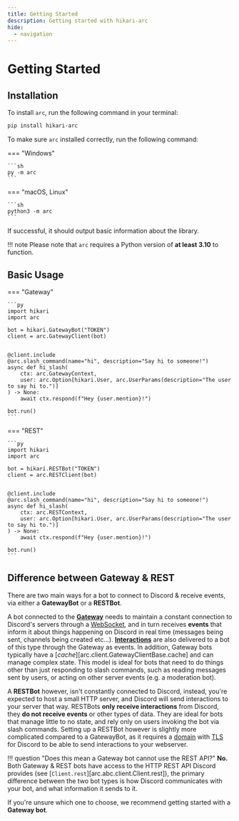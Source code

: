 ```yaml
---
title: Getting Started
description: Getting started with hikari-arc
hide:
  - navigation
---
```



# Getting Started

## Installation

To install `arc`, run the following command in your terminal:

```sh
pip install hikari-arc
```

To make sure `arc` installed correctly, run the following command:

=== "Windows"

    ```sh
    py -m arc
    ```
=== "macOS, Linux"

    ```sh
    python3 -m arc
    ```

If successful, it should output basic information about the library.

!!! note
    Please note that `arc` requires a Python version of **at least 3.10** to function.

## Basic Usage

=== "Gateway"

    ```py
    import hikari
    import arc

    bot = hikari.GatewayBot("TOKEN")
    client = arc.GatewayClient(bot)


    @client.include
    @arc.slash_command(name="hi", description="Say hi to someone!")
    async def hi_slash(
        ctx: arc.GatewayContext,
        user: arc.Option[hikari.User, arc.UserParams(description="The user to say hi to.")]
    ) -> None:
        await ctx.respond(f"Hey {user.mention}!")

    bot.run()
    ```


=== "REST"

    ```py
    import hikari
    import arc

    bot = hikari.RESTBot("TOKEN")
    client = arc.RESTClient(bot)


    @client.include
    @arc.slash_command(name="hi", description="Say hi to someone!")
    async def hi_slash(
        ctx: arc.RESTContext,
        user: arc.Option[hikari.User, arc.UserParams(description="The user to say hi to.")]
    ) -> None:
        await ctx.respond(f"Hey {user.mention}!")

    bot.run()
    ```

## Difference between Gateway & REST

<!--TODO: Link events explainer to "events" word -->

There are two main ways for a bot to connect to Discord & receive events, via either a **GatewayBot** or a **RESTBot**.

A bot connected to the [**Gateway**](https://discord.com/developers/docs/topics/gateway "Discord's fancy way of saying WebSocket") needs to maintain a constant connection to Discord's servers through a [WebSocket](https://en.wikipedia.org/wiki/WebSocket),
and in turn receives **events** that inform it about things happening on Discord in real time (messages being sent, channels being created etc...).
[**Interactions**](./guides/interactions.md) are also delivered to a bot of this type through the Gateway as events. In addition, Gateway bots typically have a [*cache*][arc.client.GatewayClientBase.cache] and can manage complex state.
This model is ideal for bots that need to do things other than just responding to slash commands, such as reading messages sent by users, or acting on other server events (e.g. a moderation bot).

A **RESTBot** however, isn't constantly connected to Discord, instead, you're expected to host a small HTTP server, and Discord will send interactions to your server
that way. RESTBots **only receive interactions** from Discord, they **do not receive events** or other types of data. They are ideal for bots that manage little to no state,
and rely only on users invoking the bot via slash commands. Setting up a RESTBot however is slightly more complicated compared to a GatewayBot, as it requires a [domain](https://en.wikipedia.org/wiki/Domain_name "A domain name, like 'www.example.com'") with [TLS](https://en.wikipedia.org/wiki/Transport_Layer_Security "Transport Layer Security") for Discord to be able to send interactions to your webserver.

!!! question "Does this mean a Gateway bot cannot use the REST API?"
    **No.** Both Gateway & REST bots have access to the HTTP REST API Discord provides (see [`Client.rest`][arc.abc.client.Client.rest]), the primary difference between the two bot types is how Discord communicates with your bot, and what information it sends to it.

If you're unsure which one to choose, we recommend getting started with a **Gateway bot**.
